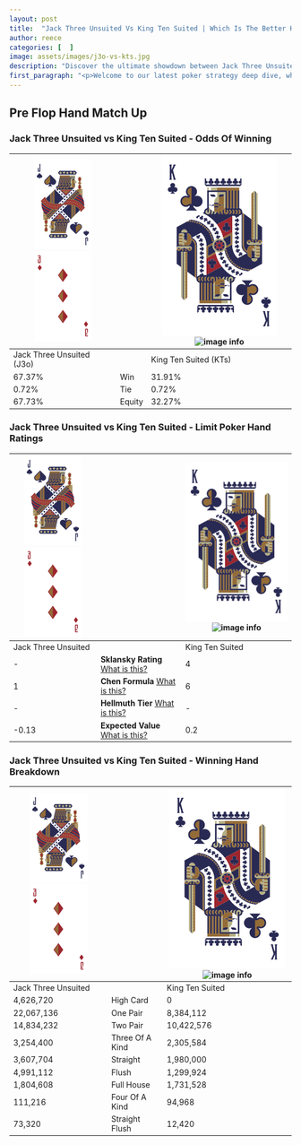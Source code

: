 ```yaml
---
layout: post
title:  "Jack Three Unsuited Vs King Ten Suited | Which Is The Better Hand In Poker? A Complete Guide"
author: reece
categories: [  ]
image: assets/images/j3o-vs-kts.jpg
description: "Discover the ultimate showdown between Jack Three Unsuited and King Ten Suited in poker! Uncover the odds, strategies, and scenarios where one hand triumphs over the other. Get ready to up your poker game with this thrilling analysis."
first_paragraph: "<p>Welcome to our latest poker strategy deep dive, where we're pitting two distinct hands against each other in a high-stakes showdown: Jack Three Unsuited vs King Ten Suited.</p><p>In the dynamic world of poker, every decision counts, and knowing which hand holds the upper hand is key to your success at the table.</p><p>In this article, we'll dissect these two hands, explore the scenarios where one dominates the other, and equip you with the knowledge to make strategic choices that can tip the odds in your favor.</p><p>Get ready to unravel the intriguing dynamics of these poker hands and elevate your game to new heights.</p>"
---
```




[comment]: # (sp0)

## Pre Flop Hand Match Up

<div class="table hand-ratings" markdown="1"> 



### Jack Three Unsuited vs King Ten Suited - Odds Of Winning


    
| ![image info](assets/images/hand1/J.png) ![image info](assets/images/hand1/3o.png) |  | ![image info](assets/images/hand2/K.png) ![image info](assets/images/hand2/Ts.png) |
| -------- | -------- | -------- |
| Jack Three Unsuited (J3o) |  | King Ten Suited (KTs) |
| 67.37% | Win | 31.91% |
| 0.72% | Tie | 0.72% |
| 67.73% | Equity | 32.27% |




[comment]: # (sp1)



### Jack Three Unsuited vs King Ten Suited - Limit Poker Hand Ratings


    
| ![image info](assets/images/hand1/J.png) ![image info](assets/images/hand1/3o.png) |  | ![image info](assets/images/hand2/K.png) ![image info](assets/images/hand2/Ts.png) |
| -------- | -------- | -------- |
| Jack Three Unsuited |  | King Ten Suited |
| - | **Sklansky Rating** [What is this?](/sklansky-rating-explained) | 4 |
| 1 | **Chen Formula** [What is this?](/chen-formula-explained) | 6 |
| - | **Hellmuth Tier** [What is this?](/Hellmuth-tier-explained) | - |
| -0.13 | **Expected Value** [What is this?](/expected-value-explained) | 0.2 |




[comment]: # (sp2)



### Jack Three Unsuited vs King Ten Suited - Winning Hand Breakdown


    
| ![image info](assets/images/hand1/J.png) ![image info](assets/images/hand1/3o.png) |  | ![image info](assets/images/hand2/K.png) ![image info](assets/images/hand2/Ts.png) |
| -------- | -------- | -------- |
| Jack Three Unsuited |  | King Ten Suited |
| 4,626,720 | High Card | 0 |
| 22,067,136 | One Pair | 8,384,112 |
| 14,834,232 | Two Pair | 10,422,576 |
| 3,254,400 | Three Of A Kind | 2,305,584 |
| 3,607,704 | Straight | 1,980,000 |
| 4,991,112 | Flush | 1,299,924 |
| 1,804,608 | Full House | 1,731,528 |
| 111,216 | Four Of A Kind | 94,968 |
| 73,320 | Straight Flush | 12,420 |




[comment]: # (sp3)



</div>

[comment]: # (sp4)



[comment]: # (sp5)

